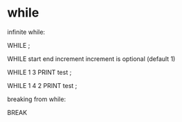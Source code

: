 # while

infinite while:

WHILE
;

WHILE start end increment
increment is optional (default 1)

WHILE 1 3
    PRINT test
;

WHILE 1 4 2
    PRINT test
;

breaking from while:

BREAK
